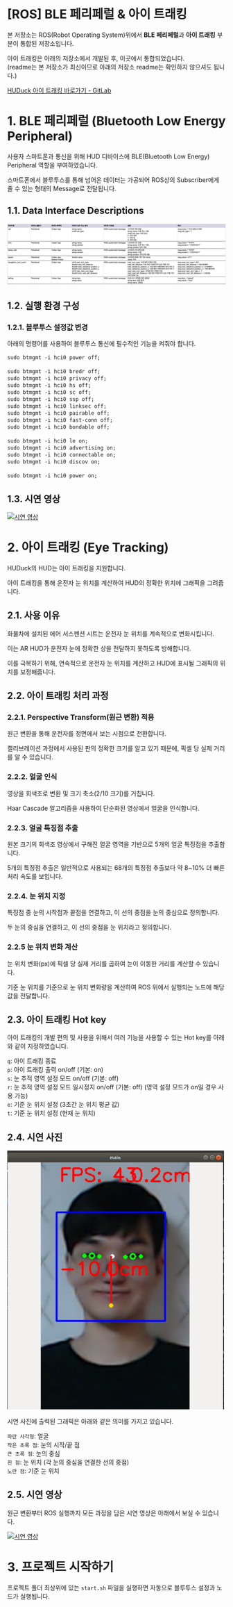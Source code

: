 # [ROS] BLE 페리페럴 & 아이 트래킹

본 저장소는 ROS(Robot Operating System)위에서 **BLE 페리페럴**과 **아이 트래킹** 부분이 통합된 저장소입니다.

아이 트래킹은 아래의 저장소에서 개발된 후, 이곳에서 통합되었습니다.<br/>
(readme는 본 저장소가 최신이므로 아래의 저장소 readme는 확인하지 않으셔도 됩니다.)

[HUDuck 아이 트래킹 바로가기 - GitLab](https://git.swmgit.org/swm-12/12_swm35/eye-tracking)

# 1. BLE 페리페럴 (Bluetooth Low Energy Peripheral)

사용자 스마트폰과 통신을 위해 HUD 디바이스에 BLE(Bluetooth Low Energy) Peripheral 역할을 부여하였습니다.

스마트폰에서 블루투스를 통해 넘어온 데이터는 가공되어 ROS상의 Subscriber에게 줄 수 있는 형태의 Message로 전달됩니다.

## 1.1. Data Interface Descriptions

<img src="./readme_src/Peripheral%20Data%20Interface%20Description.png">

## 1.2. 실행 환경 구성

### 1.2.1. 블루투스 설정값 변경

아래의 명령어를 사용하여 블루투스 통신에 필수적인 기능을 켜줘야 합니다.

```
sudo btmgmt -i hci0 power off;

sudo btmgmt -i hci0 bredr off;
sudo btmgmt -i hci0 privacy off;
sudo btmgmt -i hci0 hs off;
sudo btmgmt -i hci0 sc off;
sudo btmgmt -i hci0 ssp off;
sudo btmgmt -i hci0 linksec off;
sudo btmgmt -i hci0 pairable off;
sudo btmgmt -i hci0 fast-conn off;
sudo btmgmt -i hci0 bondable off;

sudo btmgmt -i hci0 le on;
sudo btmgmt -i hci0 advertising on;
sudo btmgmt -i hci0 connectable on;
sudo btmgmt -i hci0 discov on;

sudo btmgmt -i hci0 power on;
```

## 1.3. 시연 영상

[![시연 영상](http://img.youtube.com/vi/qQFVhA9BBH8/0.jpg)](https://youtu.be/qQFVhA9BBH8)

# 2. 아이 트래킹 (Eye Tracking)

HUDuck의 HUD는 아이 트래킹을 지원합니다.

아이 트래킹을 통해 운전자 눈 위치를 계산하여 HUD의 정확한 위치에 그래픽을 그려줍니다. 

## 2.1. 사용 이유

화물차에 설치된 에어 서스펜션 시트는 운전자 눈 위치를 계속적으로 변화시킵니다.

이는 AR HUD가 운전자 눈에 정확한 상을 전달하지 못하도록 방해합니다.

이를 극복하기 위해, 연속적으로 운전자 눈 위치를 계산하고 HUD에 표시될 그래픽의 위치를 보정해줍니다.

## 2.2. 아이 트래킹 처리 과정

### 2.2.1. Perspective Transform(원근 변환) 적용

원근 변환을 통해 운전자를 정면에서 보는 시점으로 전환합니다.

캘리브레이션 과정에서 사용된 판의 정확한 크기를 알고 있기 때문에, 픽셀 당 실제 거리를 알 수 있습니다.

### 2.2.2. 얼굴 인식

영상을 회색조로 변환 및 크기 축소(2/10 크기)를 거칩니다.

Haar Cascade 알고리즘을 사용하여 단순화된 영상에서 얼굴을 인식합니다.

### 2.2.3. 얼굴 특징점 추출

원본 크기의 회색조 영상에서 구해진 얼굴 영역을 기반으로 5개의 얼굴 특징점을 추출합니다.

5개의 특징점 추출은 일반적으로 사용되는 68개의 특징점 추출보다 약 8~10% 더 빠른 처리 속도를 보입니다.

### 2.2.4. 눈 위치  지정

특징점 중 눈의 시작점과 끝점을 연결하고, 이 선의 중점을 눈의 중심으로 정의합니다.

두 눈의 중심을 연결하고, 이 선의 중점을 눈 위치라고 정의합니다.

### 2.2.5 눈 위치 변화 계산

눈 위치 변화(px)에 픽셀 당 실제 거리를 곱하여 눈이 이동한 거리를 계산할 수 있습니다.

기준 눈 위치를 기준으로 눈 위치 변화량을 계산하여 ROS 위에서 실행되는 노드에 해당 값을 전달합니다.

## 2.3. 아이 트래킹 Hot key

아이 트래킹의 개발 편의 및 사용을 위해서 여러 기능을 사용할 수 있는 Hot key를 아래와 같이 지정하였습니다.

`q`: 아이 트래킹 종료<br/>
`p`: 아이 트래킹 출력 on/off (기본: on)<br/>
`s`: 눈 추적 영역 설정 모드 on/off (기본: off)<br/>
`r`: 눈 추적 영역 설정 모드 일시정지 on/off (기본: off) (영역 설정 모드가 on일 경우 사용 가능)<br/>
`e`: 기준 눈 위치 설정 (3초간 눈 위치 평균 값)<br/>
`t`: 기준 눈 위치 설정 (현재 눈 위치)

## 2.4. 시연 사진

<img width="500px" src="./readme_src/Eye%20Tracking%20Result.png">

시연 사진에 출력된 그래픽은 아래와 같은 의미를 가지고 있습니다.

`파란 사각형`: 얼굴<br/>
`작은 초록 점`: 눈의 시작/끝 점<br/>
`큰 초록 점`: 눈의 중심<br/>
`흰 점`:  눈 위치 (각 눈의 중심을 연결한 선의 중점)<br/>
`노란 점`: 기준 눈 위치<br/>

## 2.5. 시연 영상

원근 변환부터 ROS 실행까지 모든 과정을 담은 시연 영상은 아래에서 보실 수 있습니다.

[![시연 영상](http://img.youtube.com/vi/9YfRtpptQkw/0.jpg)](https://youtu.be/9YfRtpptQkw)

# 3. 프로젝트 시작하기

 프로젝트 폴더 최상위에 있는 `start.sh` 파일을 실행하면 자동으로 블루투스 설정과 노드가 실행됩니다.
